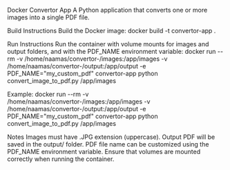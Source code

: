 Docker Convertor App
A Python application that converts one or more images into a single PDF file.

Build Instructions
Build the Docker image:
docker build -t convertor-app .

Run Instructions
Run the container with volume mounts for images and output folders, and with the PDF_NAME environment variable:
docker run --rm -v /home/naamas/convertor-/images:/app/images -v /home/naamas/convertor-/output:/app/output -e PDF_NAME="my_custom_pdf" convertor-app python convert_image_to_pdf.py /app/images

Example:
docker run --rm -v /home/naamas/convertor-/images:/app/images -v /home/naamas/convertor-/output:/app/output -e PDF_NAME="my_custom_pdf" convertor-app python convert_image_to_pdf.py /app/images


Notes
Images must have .JPG extension (uppercase).
Output PDF will be saved in the output/ folder.
PDF file name can be customized using the PDF_NAME environment variable.
Ensure that volumes are mounted correctly when running the container.


